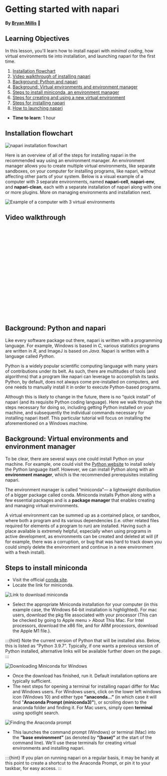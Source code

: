 Getting started with napari
=======================
**By [Bryan Millis](https://chanzuckerberg.github.io/napari-segmentation-workshop/preface/whomadethis.html#bryan-millis) 🔬**
## Learning Objectives

In this lesson, you'll learn how to install napari with *minimal coding*, how virtual environments tie into installation, and launching napari for the first time. 

1.  [Installation flowchart](https://chanzuckerberg.github.io/napari-segmentation-workshop/onboard/gettingstarted.html#installation-flowchart)
2.  [Video walkthrough of installing napari](https://chanzuckerberg.github.io/napari-segmentation-workshop/onboard/gettingstarted.html#video-walkthrough)
3.  [Background: Python and napari](https://chanzuckerberg.github.io/napari-segmentation-workshop/onboard/gettingstarted.html#installation-of-python-via-an-environment-manager)
4.  [Background: Virtual environments and environment manager](https://chanzuckerberg.github.io/napari-segmentation-workshop/onboard/gettingstarted-2.html#creating-a-virtual-environment)
5.  [Steps to install miniconda, an environment manager](https://chanzuckerberg.github.io/napari-segmentation-workshop/onboard/gettingstarted-2.html#creating-a-virtual-environment)
6.  [Steps for creating and using a new virtual environment](https://github.com/chanzuckerberg/napari-segmentation-workshop/blob/main/content/onboard/gettingstarted-2.md#creating-a-virtual-environment)
8.  [Steps for installing napari](https://chanzuckerberg.github.io/napari-segmentation-workshop/onboard/gettingstarted-2.html#installation-of-napari)
9.  [How to launching napari](https://chanzuckerberg.github.io/napari-segmentation-workshop/onboard/gettingstarted-2.html#launching-napari-after-installation-session)

- **Time to learn**: 1 hour

## Installation flowchart

![napari installation flowchart](images/install_flowchart.png)

Here is an overview of all of the steps for installing napari in the recommended way using an environment manager. An environment manager allows you to create multiple virtual environments, like separate sandboxes, on your computer for installing programs, like napari, without affecting other parts of your system. Below is a visual example of a computer with 3 separate environments, named **napari-cell**, **napari-env**, and **napari-clean**, each with a separate installation of napari along with one or more plugins. More on managing environments and installation next.

![Example of a computer with 3 virtual environments](images/environments.png)

## Video walkthrough

<script src="https://fast.wistia.com/embed/medias/j0644yvc89.jsonp" async></script><script src="https://fast.wistia.com/assets/external/E-v1.js" async></script><div class="wistia_responsive_padding" style="padding:56.25% 0 0 0;position:relative;"><div class="wistia_responsive_wrapper" style="height:100%;left:0;position:absolute;top:0;width:100%;"><div class="wistia_embed wistia_async_j0644yvc89 seo=false videoFoam=true" style="height:100%;position:relative;width:100%"><div class="wistia_swatch" style="height:100%;left:0;opacity:0;overflow:hidden;position:absolute;top:0;transition:opacity 200ms;width:100%;"><img src="https://fast.wistia.com/embed/medias/j0644yvc89/swatch" style="filter:blur(5px);height:100%;object-fit:contain;width:100%;" alt="" aria-hidden="true" onload="this.parentNode.style.opacity=1;" /></div></div></div></div>

## Background: Python and napari

Like every software package out there, napari is written with a programming language. For example, Windows is based in *C*, various statistics programs are written in *R*, and ImageJ is based on *Java*. Napari is written with a language called *Python*. 

Python is a widely popular scientific computing language with many years of contributions under its belt. As such, there are multitudes of tools (and algorithms) that a program like napari can leverage to accomplish its tasks. Python, by default, does not always come pre-installed   on computers, and one needs to manually install it in order to execute Python-based programs.  

Although this is likely to change in the future, there is no “quick install” of napari (and its requisite Python coding language). Here we walk through the steps necessary for doing so, including getting Python installed on your machine, and subsequently the individual commands necessary for installing napari itself. This particular tutorial will focus on installing the aforementioned on a Windows machine. 

## Background: Virtual environments and environment manager

To be clear, there are several ways one could install Python on your machine. For example, one could visit the [Python website](https://www.python.org/) to install solely the Python language itself. However, we can install Python along with an **environment manager**, which is the recommended prerequisites installing napari.  

The environment manager is called “miniconda”— a lightweight distribution of a bigger package called conda. Miniconda installs Python along with a few essential packages and is a **package manager** that enables creating and managing virtual environments. 

A virtual environment can be summed up as a contained place, or sandbox, where both a program and its various dependencies (i.e. other related files required for elements of a program to run) are installed. Having such a place available is extremely helpful, especially when using programs in active development, as environments can be created and deleted at will (if for example, there was a corruption, or bug that was hard to track down you could simply delete the environment and continue in a new environment with a fresh install).

## Steps to install miniconda

- Visit the official [conda site](conda.io).
- Locate the link for miniconda. 

![Link to download miniconda](images/install-1.png)

- Select the appropriate Miniconda installation for your computer (in this example case, the Windows 64-bit installation is highlighted). For mac users, download the pkg file associated with your processor (This can be checked by going to Apple menu > About This Mac. For Intel processors, download the x86 file, and for ARM processors, download the Apple M1 file.).

:::{hint} 
Note the current version of Python that will be installed also. Below, this is listed as “Python 3.9.7”.  Typically, if one wants a previous version of Python installed, alternative links will be available further down on the page.
:::

![Downloading Miniconda for Windows](images/install-2.png)

- Once the download has finished, run it. Default installation options are typically sufficient.
- The next steps for opening a terminal for installing napari differ for Mac and Windows users. For Windows users, click on the lower left windows icon (Windows 10) and either type **“anaconda…”** (in which case it will find "**Anaconda Prompt (miniconda3)"**), or scrolling down to the anaconda folder and finding it. For Mac users, simply open **terminal** using spotlight search.

![Finding the Anaconda prompt](images/install-3.png)

- This launches the command prompt (Windows) or terminal (Mac) into the **“base environment”** (as denoted by **“(base)”** at the start of the command line). We'll use these terminals for creating virtual environments and installing napari.

:::{hint} 
If you plan on running napari on a regular basis, it may be handy at this point to create a shortcut to the Anaconda Prompt, or pin it to your taskbar, for easy access.
:::
